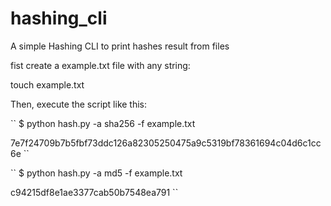 # hashing_cli
A simple Hashing CLI to print hashes result from files

fist create a example.txt file with any string:

touch example.txt


Then, execute the script like this:

`` $ python hash.py -a sha256 -f example.txt <br />

7e7f24709b7b5fbf73ddc126a82305250475a9c5319bf78361694c04d6c1cc6e ``

`` $ python hash.py -a md5 -f example.txt <br />

c94215df8e1ae3377cab50b7548ea791 ``
